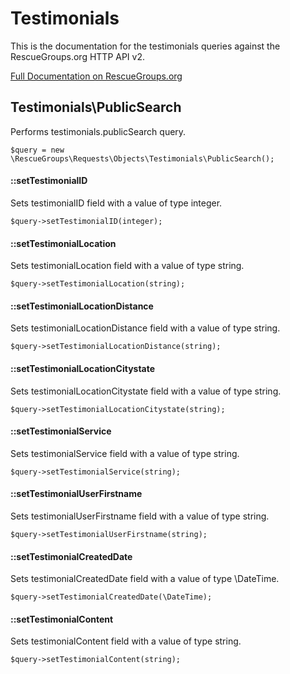 # Testimonials

This is the documentation for the testimonials queries against the RescueGroups.org HTTP API v2.

[Full Documentation on RescueGroups.org](https://userguide.rescuegroups.org/display/APIDG/Object+definitions#Objectdefinitions-testimonials)

## Testimonials\PublicSearch

Performs testimonials.publicSearch query.

    $query = new \RescueGroups\Requests\Objects\Testimonials\PublicSearch();

#### ::setTestimonialID

Sets testimonialID field with a value of type integer.

    $query->setTestimonialID(integer);

#### ::setTestimonialLocation

Sets testimonialLocation field with a value of type string.

    $query->setTestimonialLocation(string);

#### ::setTestimonialLocationDistance

Sets testimonialLocationDistance field with a value of type string.

    $query->setTestimonialLocationDistance(string);

#### ::setTestimonialLocationCitystate

Sets testimonialLocationCitystate field with a value of type string.

    $query->setTestimonialLocationCitystate(string);

#### ::setTestimonialService

Sets testimonialService field with a value of type string.

    $query->setTestimonialService(string);

#### ::setTestimonialUserFirstname

Sets testimonialUserFirstname field with a value of type string.

    $query->setTestimonialUserFirstname(string);

#### ::setTestimonialCreatedDate

Sets testimonialCreatedDate field with a value of type \DateTime.

    $query->setTestimonialCreatedDate(\DateTime);

#### ::setTestimonialContent

Sets testimonialContent field with a value of type string.

    $query->setTestimonialContent(string);





